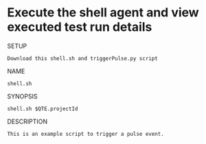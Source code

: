 # Execute the shell agent and view executed test run details

SETUP

    Download this shell.sh and triggerPulse.py script

NAME

    shell.sh

SYNOPSIS

    shell.sh $QTE.projectId

DESCRIPTION

    This is an example script to trigger a pulse event.
